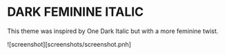 # DARK FEMININE ITALIC

This theme was inspired by One Dark Italic but with a more feminine twist.


![screenshot][screenshots/screenshot.pnh]